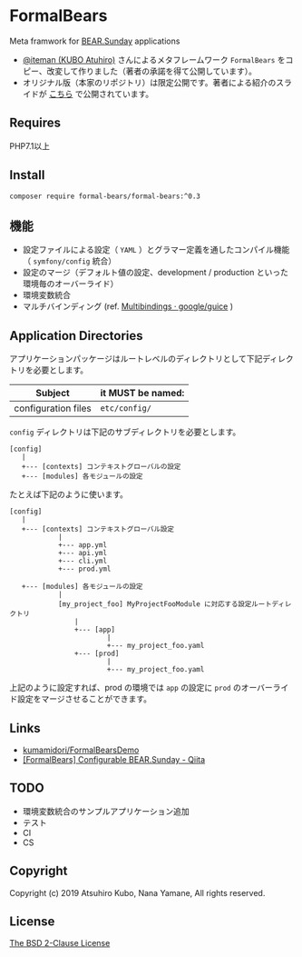 # FormalBears
 
Meta framwork for [BEAR.Sunday](https://github.com/bearsunday/BEAR.Sunday) applications

- [@iteman (KUBO Atuhiro)](https://github.com/iteman) さんによるメタフレームワーク `FormalBears` をコピー、改変して作りました（著者の承諾を得て公開しています）。
- オリジナル版（本家のリポジトリ）は限定公開です。著者による紹介のスライドが [こちら](https://www.slideshare.net/iteman/the-birth-of-formalbears) で公開されています。

## Requires

PHP7.1以上

## Install

```
composer require formal-bears/formal-bears:^0.3
```

## 機能

- 設定ファイルによる設定（ `YAML` ）とグラマー定義を通したコンパイル機能（ `symfony/config` 統合）
- 設定のマージ（デフォルト値の設定、development / production といった環境毎のオーバーライド）
- 環境変数統合
- マルチバインディング (ref. [Multibindings · google/guice](https://github.com/google/guice/wiki/Multibindings) )

## Application Directories

アプリケーションパッケージはルートレベルのディレクトリとして下記ディレクトリを必要とします。

| Subject | it MUST be named: |
| ----------------------------------------------- | -------------------------- |
| configuration files                             | `etc/config/`                  |


`config` ディレクトリは下記のサブディレクトリを必要とします。

```
[config]
   |
   +--- [contexts] コンテキストグローバルの設定 
   +--- [modules] 各モジュールの設定
```

たとえば下記のように使います。

```
[config]
   |
   +--- [contexts] コンテキストグローバル設定 
            |
            +--- app.yml
            +--- api.yml
            +--- cli.yml
            +--- prod.yml
            
   +--- [modules] 各モジュールの設定
            |
            [my_project_foo] MyProjectFooModule に対応する設定ルートディレクトリ
                |
                +--- [app]
                        |
                        +--- my_project_foo.yaml
                +--- [prod]
                        |
                        +--- my_project_foo.yaml
```

上記のように設定すれば、prod の環境では `app` の設定に `prod` のオーバーライド設定をマージさせることができます。

## Links

- [kumamidori/FormalBearsDemo](https://github.com/kumamidori/FormalBearsDemo)
- [\[FormalBears\] Configurable BEAR\.Sunday \- Qiita](https://qiita.com/kumamidori/items/53f3a271e3de70c5abf4)

## TODO

- 環境変数統合のサンプルアプリケーション追加
- テスト
- CI
- CS

## Copyright

Copyright (c) 2019 Atsuhiro Kubo, Nana Yamane, All rights reserved.

## License

[The BSD 2-Clause License](http://opensource.org/licenses/BSD-2-Clause)
